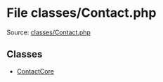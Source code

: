 File classes/Contact.php
=========

Source: [classes/Contact.php](https://github.com/PrestaShop/PrestaShop/blob/1.5.4.0/classes/Contact.php)


Classes
-------

* [ContactCore](class.ContactCore.md)

